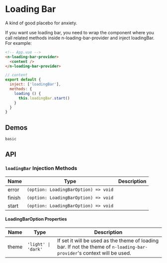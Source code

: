 # Loading Bar

A kind of good placebo for anxiety.

<n-space vertical>
<n-alert title="Prerequisite" type="warning">
  If you want use loading bar, you need to wrap the component where you call related methods inside <n-text code>n-loading-bar-provider</n-text> and inject <n-text code>loadingBar</n-text>.
</n-alert>
For example:

```html
<!-- App.vue -->
<n-loading-bar-provider>
  <content />
</n-loading-bar-provider>
```

```js
// content
export default {
  inject: ['loadingBar'],
  methods: {
    loading () {
      this.loadingBar.start()
    }
  }
}
```

</n-space>

## Demos

```demo
basic
```

## API

### `loadingBar` Injection Methods

| Name   | Type                                 | Description |
| ------ | ------------------------------------ | ----------- |
| error  | `(option: LoadingBarOption) => void` |             |
| finish | `(option: LoadingBarOption) => void` |             |
| start  | `(option: LoadingBarOption) => void` |             |

#### LoadingBarOption Properties

| Name | Type | Description |
| --- | --- | --- |
| theme | `'light' \| 'dark'` | If set it will be used as the theme of loading bar. If not the theme of `n-loading-bar-provider`'s context will be used. |
